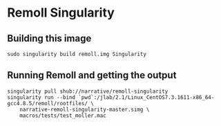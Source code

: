 # Remoll Singularity

## Building this image

```
sudo singularity build remoll.img Singularity
```

## Running Remoll and getting the output

```
singularity pull shub://narrative/remoll-singularity
singularity run --bind `pwd`:/jlab/2.1/Linux_CentOS7.3.1611-x86_64-gcc4.8.5/remoll/rootfiles/ \
    narrative-remoll-singularity-master.simg \
    macros/tests/test_moller.mac
```
